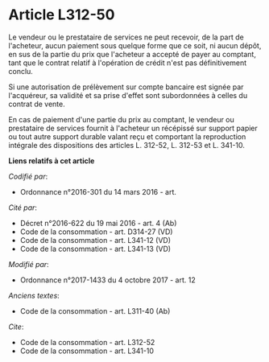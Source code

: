 # Article L312-50

Le vendeur ou le prestataire de services ne peut recevoir, de la part de l'acheteur, aucun paiement sous quelque forme que ce
soit, ni aucun dépôt, en sus de la partie du prix que l'acheteur a accepté de payer au comptant, tant que le contrat relatif
à l'opération de crédit n'est pas définitivement conclu.

Si une autorisation de prélèvement sur compte bancaire est signée par l'acquéreur, sa validité et sa prise d'effet sont
subordonnées à celles du contrat de vente.

En cas de paiement d'une partie du prix au comptant, le vendeur ou prestataire de services fournit à l'acheteur un récépissé
sur support papier ou tout autre support durable valant reçu et comportant la reproduction intégrale des dispositions des
articles L. 312-52, L. 312-53 et L. 341-10.

**Liens relatifs à cet article**

_Codifié par_:

  - Ordonnance n°2016-301 du 14 mars 2016 - art.

_Cité par_:

  - Décret n°2016-622 du 19 mai 2016 - art. 4 (Ab)
  - Code de la consommation - art. D314-27 (VD)
  - Code de la consommation - art. L341-12 (VD)
  - Code de la consommation - art. L341-13 (VD)

_Modifié par_:

  - Ordonnance n°2017-1433 du 4 octobre 2017 - art. 12

_Anciens textes_:

  - Code de la consommation - art. L311-40 (Ab)

_Cite_:

  - Code de la consommation - art. L312-52
  - Code de la consommation - art. L341-10
